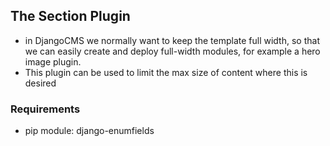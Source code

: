 ## The Section Plugin

- in DjangoCMS we normally want to keep the template full width, so that we can easily create and deploy full-width modules, for example a hero image plugin.
- This plugin can be used to limit the max size of content where this is desired


### Requirements

- pip module: django-enumfields
